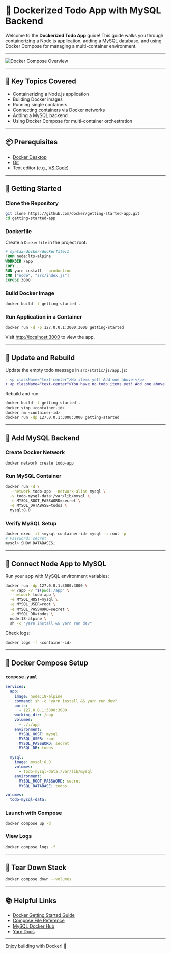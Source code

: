 # 🐳 Dockerized Todo App with MySQL Backend

Welcome to the **Dockerized Todo App** guide! This guide walks you through containerizing a Node.js application, adding a MySQL database, and using Docker Compose for managing a multi-container environment.

---

![Docker Compose Overview](https://goldeneagle.ai/media/media/uploads/docker.gif)

---

## 🔑 Key Topics Covered

- Containerizing a Node.js application
- Building Docker images
- Running single containers
- Connecting containers via Docker networks
- Adding a MySQL backend
- Using Docker Compose for multi-container orchestration

---

## 📦 Prerequisites
- [Docker Desktop](https://www.docker.com/products/docker-desktop/)
- [Git](https://git-scm.com/book/en/v2/Getting-Started-Installing-Git)
- Text editor (e.g., [VS Code](https://code.visualstudio.com/))

---

## 🚀 Getting Started

### Clone the Repository
```bash
git clone https://github.com/docker/getting-started-app.git
cd getting-started-app
```

### Dockerfile
Create a `Dockerfile` in the project root:
```Dockerfile
# syntax=docker/dockerfile:1
FROM node:lts-alpine
WORKDIR /app
COPY . .
RUN yarn install --production
CMD ["node", "src/index.js"]
EXPOSE 3000
```

### Build Docker Image
```bash
docker build -t getting-started .
```

### Run Application in a Container
```bash
docker run -d -p 127.0.0.1:3000:3000 getting-started
```
Visit [http://localhost:3000](http://localhost:3000) to view the app.

---

## 🔁 Update and Rebuild

Update the empty todo message in `src/static/js/app.js`:
```diff
- <p className="text-center">No items yet! Add one above!</p>
+ <p className="text-center">You have no todo items yet! Add one above!</p>
```

Rebuild and run:
```bash
docker build -t getting-started .
docker stop <container-id>
docker rm <container-id>
docker run -dp 127.0.0.1:3000:3000 getting-started
```

---

## 🧱 Add MySQL Backend

### Create Docker Network
```bash
docker network create todo-app
```

### Run MySQL Container
```bash
docker run -d \
  --network todo-app --network-alias mysql \
  -v todo-mysql-data:/var/lib/mysql \
  -e MYSQL_ROOT_PASSWORD=secret \
  -e MYSQL_DATABASE=todos \
  mysql:8.0
```

### Verify MySQL Setup
```bash
docker exec -it <mysql-container-id> mysql -u root -p
# Password: secret
mysql> SHOW DATABASES;
```

---

## 🔌 Connect Node App to MySQL

Run your app with MySQL environment variables:
```bash
docker run -dp 127.0.0.1:3000:3000 \
  -w /app -v "$(pwd):/app" \
  --network todo-app \
  -e MYSQL_HOST=mysql \
  -e MYSQL_USER=root \
  -e MYSQL_PASSWORD=secret \
  -e MYSQL_DB=todos \
  node:18-alpine \
  sh -c "yarn install && yarn run dev"
```

Check logs:
```bash
docker logs -f <container-id>
```

---

## 🧩 Docker Compose Setup

### `compose.yaml`
```yaml
services:
  app:
    image: node:18-alpine
    command: sh -c "yarn install && yarn run dev"
    ports:
      - 127.0.0.1:3000:3000
    working_dir: /app
    volumes:
      - ./:/app
    environment:
      MYSQL_HOST: mysql
      MYSQL_USER: root
      MYSQL_PASSWORD: secret
      MYSQL_DB: todos

  mysql:
    image: mysql:8.0
    volumes:
      - todo-mysql-data:/var/lib/mysql
    environment:
      MYSQL_ROOT_PASSWORD: secret
      MYSQL_DATABASE: todos

volumes:
  todo-mysql-data:
```

### Launch with Compose
```bash
docker compose up -d
```

### View Logs
```bash
docker compose logs -f
```

---

## 🧹 Tear Down Stack
```bash
docker compose down --volumes
```

---

## 📚 Helpful Links
- [Docker Getting Started Guide](https://docs.docker.com/get-started/)
- [Compose File Reference](https://docs.docker.com/compose/compose-file/)
- [MySQL Docker Hub](https://hub.docker.com/_/mysql)
- [Yarn Docs](https://classic.yarnpkg.com/en/docs/cli/)

---

Enjoy building with Docker! 🚢
